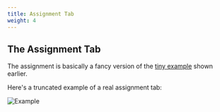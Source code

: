 ```yaml
---
title: Assignment Tab
weight: 4
---
```


## The Assignment Tab

The assignment is basically a fancy version of the [tiny example](/docs/intro/#tiny-example) shown earlier.

Here's a truncated example of a real assignment tab:

![Example](/assign-tab.png)
